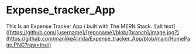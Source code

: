 # Expense_tracker_App
This Is an Expense Tracker App i built with The MERN Stack.
![alt text]([https://github.com/[username]/[reponame]/blob/[branch]/image.jpg?](https://github.com/manlikeAlinda/Expense_tracker_App/blob/main/HomePage.PNG?raw=true)
